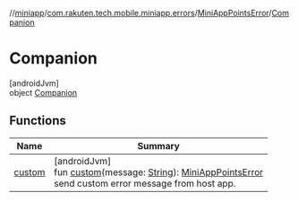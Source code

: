 //[miniapp](../../../../index.md)/[com.rakuten.tech.mobile.miniapp.errors](../../index.md)/[MiniAppPointsError](../index.md)/[Companion](index.md)

# Companion

[androidJvm]\
object [Companion](index.md)

## Functions

| Name | Summary |
|---|---|
| [custom](custom.md) | [androidJvm]<br>fun [custom](custom.md)(message: [String](https://kotlinlang.org/api/latest/jvm/stdlib/kotlin/-string/index.html)): [MiniAppPointsError](../index.md)<br>send custom error message from host app. |
